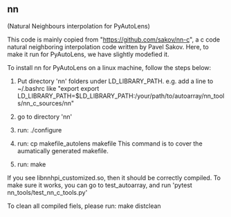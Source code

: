 ## nn ##
(Natural Neighbours interpolation for PyAutoLens)

This code is mainly copied from "https://github.com/sakov/nn-c", a c code natural neighboring interpolation code written by Pavel Sakov. Here, to make it run for PyAutoLens, we have slightly modefied it.

To install nn for PyAutoLens on a linux machine, follow the steps below:

1. Put directory 'nn' folders under LD\_LIBRARY\_PATH. 
e.g. add a line to ~/.bashrc like "export export LD\_LIBRARY\_PATH=$LD\_LIBRARY\_PATH:/your/path/to/autoarray/nn\_tools/nn\_c\_sources/nn"

2. go to directory 'nn'

3. run: 
./configure

4. run:
cp makefile\_autolens makefile
This command is to cover the aumatically generated makefile. 

5. run:
make

If you see libnnhpi\_customized.so, then it should be correctly compiled. To make sure it works, you can go to test\_autoarray, and run 'pytest nn\_tools/test\_nn\_c\_tools.py'


To clean all compiled fiels, please run:
make distclean 


